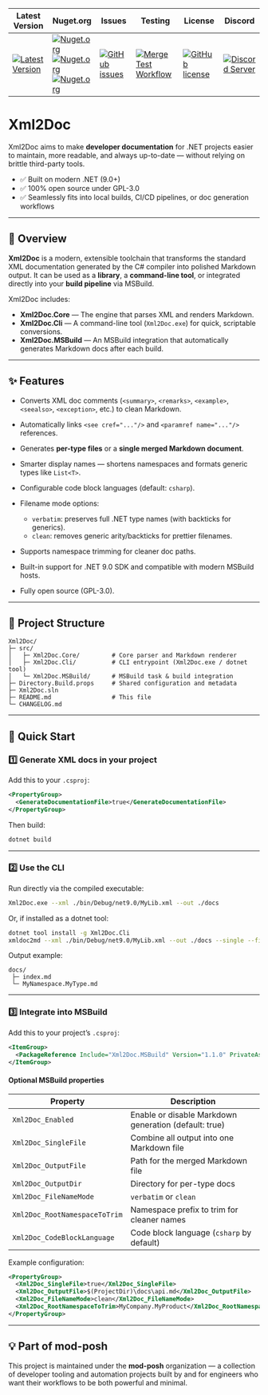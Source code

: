 | Latest Version | Nuget.org | Issues | Testing | License | Discord |
|-----------------|-----------------|----------------|----------------|----------------|----------------|
| [![Latest Version](https://img.shields.io/github/v/tag/mod-posh/xml2doc)](https://github.com/mod-posh/xml2doc/tags) | [![Nuget.org](https://img.shields.io/nuget/dt/Xml2Doc.Core)](https://www.nuget.org/packages/Xml2Doc.Core)<br/>[![Nuget.org](https://img.shields.io/nuget/dt/Xml2Doc.Cli)](https://www.nuget.org/packages/Xml2Doc.Cli)<br/>[![Nuget.org](https://img.shields.io/nuget/dt/Xml2Doc.MSBuild)](https://www.nuget.org/packages/Xml2Doc.MSBuild) | [![GitHub issues](https://img.shields.io/github/issues/mod-posh/xml2doc)](https://github.com/mod-posh/xml2doc/issues) | [![Merge Test Workflow](https://github.com/mod-posh/xml2doc/actions/workflows/test.yml/badge.svg)](https://github.com/mod-posh/xml2doc/actions/workflows/test.yml) | [![GitHub license](https://img.shields.io/github/license/mod-posh/xml2doc)](https://github.com/mod-posh/xml2doc/blob/master/LICENSE) | [![Discord Server](https://assets-global.website-files.com/6257adef93867e50d84d30e2/636e0b5493894cf60b300587_full_logo_white_RGB.svg)](https://discord.com/channels/1044305359021555793/1044305781627035811) |

# Xml2Doc

Xml2Doc aims to make **developer documentation** for .NET projects easier to maintain, more readable, and always up-to-date — without relying on brittle third-party tools.

* ✅ Built on modern .NET (9.0+)
* ✅ 100% open source under GPL-3.0
* ✅ Seamlessly fits into local builds, CI/CD pipelines, or doc generation workflows

---

## 📖 Overview

**Xml2Doc** is a modern, extensible toolchain that transforms the standard XML documentation generated by the C# compiler into polished Markdown output.
It can be used as a **library**, a **command-line tool**, or integrated directly into your **build pipeline** via MSBuild.

Xml2Doc includes:

* **Xml2Doc.Core** — The engine that parses XML and renders Markdown.
* **Xml2Doc.Cli** — A command-line tool (`Xml2Doc.exe`) for quick, scriptable conversions.
* **Xml2Doc.MSBuild** — An MSBuild integration that automatically generates Markdown docs after each build.

---

## ✨ Features

* Converts XML doc comments (`<summary>`, `<remarks>`, `<example>`, `<seealso>`, `<exception>`, etc.) to clean Markdown.
* Automatically links `<see cref="..."/>` and `<paramref name="..."/>` references.
* Generates **per-type files** or a **single merged Markdown document**.
* Smarter display names — shortens namespaces and formats generic types like `List<T>`.
* Configurable code block languages (default: `csharp`).
* Filename mode options:

  * `verbatim`: preserves full .NET type names (with backticks for generics).
  * `clean`: removes generic arity/backticks for prettier filenames.
* Supports namespace trimming for cleaner doc paths.
* Built-in support for .NET 9.0 SDK and compatible with modern MSBuild hosts.
* Fully open source (GPL-3.0).

---

## 🧱 Project Structure

```
Xml2Doc/
├─ src/
│   ├─ Xml2Doc.Core/         # Core parser and Markdown renderer
│   ├─ Xml2Doc.Cli/          # CLI entrypoint (Xml2Doc.exe / dotnet tool)
│   └─ Xml2Doc.MSBuild/      # MSBuild task & build integration
├─ Directory.Build.props     # Shared configuration and metadata
├─ Xml2Doc.sln
├─ README.md                 # This file
└─ CHANGELOG.md
```

---

## 🚀 Quick Start

### 1️⃣ Generate XML docs in your project

Add this to your `.csproj`:

```xml
<PropertyGroup>
  <GenerateDocumentationFile>true</GenerateDocumentationFile>
</PropertyGroup>
```

Then build:

```bash
dotnet build
```

---

### 2️⃣ Use the CLI

Run directly via the compiled executable:

```bash
Xml2Doc.exe --xml ./bin/Debug/net9.0/MyLib.xml --out ./docs
```

Or, if installed as a dotnet tool:

```bash
dotnet tool install -g Xml2Doc.Cli
xmldoc2md --xml ./bin/Debug/net9.0/MyLib.xml --out ./docs --single --file-names clean
```

Output example:

```
docs/
 ├─ index.md
 └─ MyNamespace.MyType.md
```

---

### 3️⃣ Integrate into MSBuild

Add this to your project’s `.csproj`:

```xml
<ItemGroup>
  <PackageReference Include="Xml2Doc.MSBuild" Version="1.1.0" PrivateAssets="all" />
</ItemGroup>
```

#### Optional MSBuild properties

| Property                      | Description                                           |
| ----------------------------- | ----------------------------------------------------- |
| `Xml2Doc_Enabled`             | Enable or disable Markdown generation (default: true) |
| `Xml2Doc_SingleFile`          | Combine all output into one Markdown file             |
| `Xml2Doc_OutputFile`          | Path for the merged Markdown file                     |
| `Xml2Doc_OutputDir`           | Directory for per-type docs                           |
| `Xml2Doc_FileNameMode`        | `verbatim` or `clean`                                 |
| `Xml2Doc_RootNamespaceToTrim` | Namespace prefix to trim for cleaner names            |
| `Xml2Doc_CodeBlockLanguage`   | Code block language (`csharp` by default)             |

Example configuration:

```xml
<PropertyGroup>
  <Xml2Doc_SingleFile>true</Xml2Doc_SingleFile>
  <Xml2Doc_OutputFile>$(ProjectDir)\docs\api.md</Xml2Doc_OutputFile>
  <Xml2Doc_FileNameMode>clean</Xml2Doc_FileNameMode>
  <Xml2Doc_RootNamespaceToTrim>MyCompany.MyProduct</Xml2Doc_RootNamespaceToTrim>
</PropertyGroup>
```

---

## 💡 Part of mod-posh

This project is maintained under the **mod-posh** organization — a collection of developer tooling and automation projects built by and for engineers who want their workflows to be both powerful and minimal.
